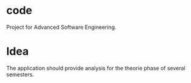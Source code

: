 # code
Project for Advanced Software Engineering.

# Idea
The application should provide analysis for the theorie phase of several semesters.